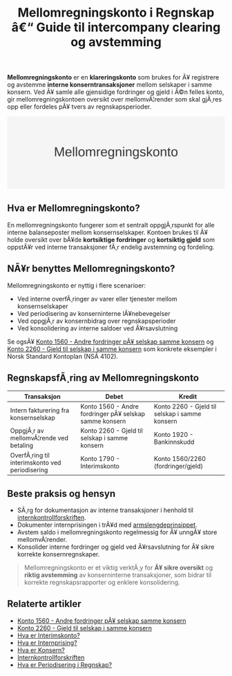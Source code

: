 ﻿---
title: "Mellomregningskonto i Regnskap â€“ Guide til intercompany clearing og avstemming"
meta_title: "Mellomregningskonto i Regnskap â€“ Guide til intercompany clearing og avstemming"
meta_description: '**Mellomregningskonto** er en **klareringskonto** som brukes for Ã¥ registrere og avstemme **interne konserntransaksjoner** mellom selskaper i samme konsern. Ve...'
slug: mellomregningskonto
type: blog
layout: pages/single
---

**Mellomregningskonto** er en **klareringskonto** som brukes for Ã¥ registrere og avstemme **interne konserntransaksjoner** mellom selskaper i samme konsern. Ved Ã¥ samle alle gjensidige fordringer og gjeld i Ã©n felles konto, gir mellomregningskontoen oversikt over mellomvÃ¦render som skal gjÃ¸res opp eller fordeles pÃ¥ tvers av regnskapsperioder.

![Mellomregningskonto i Regnskap](mellomregningskonto-image.svg)

## Hva er Mellomregningskonto?

En mellomregningskonto fungerer som et sentralt oppgjÃ¸rspunkt for alle interne balanseposter mellom konsernselskaper. Kontoen brukes til Ã¥ holde oversikt over bÃ¥de **kortsiktige fordringer** og **kortsiktig gjeld** som oppstÃ¥r ved interne transaksjoner fÃ¸r endelig avstemning og fordeling.

## NÃ¥r benyttes Mellomregningskonto?

Mellomregningskonto er nyttig i flere scenarioer:

* Ved interne overfÃ¸ringer av varer eller tjenester mellom konsernselskaper
* Ved periodisering av konserninterne lÃ¥nebevegelser
* Ved oppgjÃ¸r av konsernbidrag over regnskapsperioder
* Ved konsolidering av interne saldoer ved Ã¥rsavslutning

Se ogsÃ¥ [Konto 1560 - Andre fordringer pÃ¥ selskap samme konsern](/blogs/kontoplan/1560-andre-fordringer-pa-selskap-samme-konsern "Konto 1560 - Andre fordringer pÃ¥ selskap samme konsern") og [Konto 2260 - Gjeld til selskap i samme konsern](/blogs/kontoplan/2260-gjeld-til-selskap-i-samme-konsern "Konto 2260 - Gjeld til selskap i samme konsern") som konkrete eksempler i Norsk Standard Kontoplan (NSÂ 4102).

## RegnskapsfÃ¸ring av Mellomregningskonto

| Transaksjon                                     | Debet                                                        | Kredit                           |
|-------------------------------------------------|--------------------------------------------------------------|----------------------------------|
| Intern fakturering fra konsernselskap           | Konto 1560 - Andre fordringer pÃ¥ selskap samme konsern       | Konto 2260 - Gjeld til selskap i samme konsern |
| OppgjÃ¸r av mellomvÃ¦rende ved betaling            | Konto 2260 - Gjeld til selskap i samme konsern               | Konto 1920 - Bankinnskudd        |
| OverfÃ¸ring til interimskonto ved periodisering  | Konto 1790 - Interimskonto                                   | Konto 1560/2260 (fordringer/gjeld) |

## Beste praksis og hensyn

* SÃ¸rg for dokumentasjon av interne transaksjoner i henhold til [internkontrollforskriften](/blogs/regnskap/internkontrollforskriften "Internkontrollforskriften â€“ krav og veiledning").
* Dokumenter internprisingen i trÃ¥d med [armslengdeprinsippet](/blogs/regnskap/hva-er-internprising "Hva er Internprising? Retningslinjer for konserninternt salg").
* Avstem saldo i mellomregningskonto regelmessig for Ã¥ unngÃ¥ store mellomvÃ¦render.
* Konsolider interne fordringer og gjeld ved Ã¥rsavslutning for Ã¥ sikre korrekte konsernregnskaper.

> Mellomregningskonto er et viktig verktÃ¸y for **Ã¥ sikre oversikt** og **riktig avstemming** av konserninterne transaksjoner, som bidrar til korrekte regnskapsrapporter og enklere konsolidering.

## Relaterte artikler

* [Konto 1560 - Andre fordringer pÃ¥ selskap samme konsern](/blogs/kontoplan/1560-andre-fordringer-pa-selskap-samme-konsern "Konto 1560 - Andre fordringer pÃ¥ selskap samme konsern")
* [Konto 2260 - Gjeld til selskap i samme konsern](/blogs/kontoplan/2260-gjeld-til-selskap-i-samme-konsern "Konto 2260 - Gjeld til selskap i samme konsern")
* [Hva er Interimskonto?](/blogs/kontoplan/1790-interimskonto "Konto 1790 - Interimskonto: Midlertidige balanseposter ved periodisering")
* [Hva er Internprising?](/blogs/regnskap/hva-er-internprising "Hva er Internprising? Retningslinjer for konserninternt salg")
* [Hva er Konsern?](/blogs/regnskap/hva-er-konsern "Hva er Konsern? Komplett Guide til Konsernstrukturer og Konsernregnskap")
* [Internkontrollforskriften](/blogs/regnskap/internkontrollforskriften "Internkontrollforskriften â€“ krav og veiledning")
* [Hva er Periodisering i Regnskap?](/blogs/regnskap/hva-er-periodisering "Hva er Periodisering i Regnskap? Komplett Guide til Periodiseringsprinsippet")
